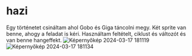 # hazi
Egy történetet csináltam ahol Gobo és Giga táncolni megy. Két sprite van benne, ahogy a feladat is kéri. Használtam feltételt, ciklust és változót és van benne hangeffekt. 
![Képernyőkép 2024-03-17 181119](https://github.com/nagyorsolya2002/hazi/assets/163470515/0a489a89-48e5-49e4-aa6b-060006d861de)
![Képernyőkép 2024-03-17 181134](https://github.com/nagyorsolya2002/hazi/assets/163470515/dd710348-05e6-4387-9d8f-2a6f8dd65cd7)

